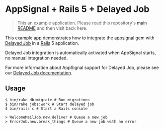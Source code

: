 # AppSignal + Rails 5 + Delayed Job

> This an example application. Please read this repository's [main
  README](../../blob/master/README.md) and then visit back here.

This example app demonstrates how to integrate the [appsignal][appsignal-gem]
gem with [Delayed Job][delayed_job] in a [Rails][rails] 5 application.

Delayed Job integration is automatically activated when AppSignal starts, no
manual integration needed.

For more information about AppSignal support for Delayed Job, please see our
[Delayed Job documentation][docs].

## Usage

```
$ bin/rake db:migrate # Run migrations
$ bin/rake jobs:work # Start delayed job
$ bin/rails c # Start a Rails console

> WelcomeMailJob.new.deliver # Queue a new job
> ErrorJob.new.break_things # Queue a new job with an error
```

[appsignal-gem]: https://github.com/appsignal/appsignal-ruby
[delayed_job]: https://github.com/collectiveidea/delayed_job
[rails]: http://rubyonrails.org
[docs]: http://docs.appsignal.com/ruby/integrations/delayed-job.html
